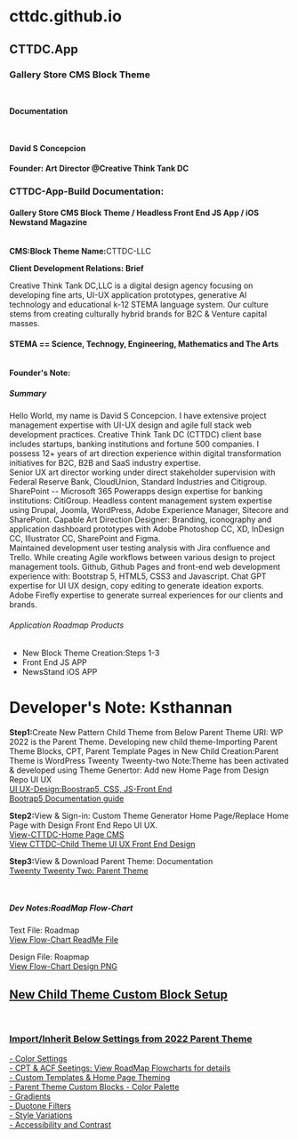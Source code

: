  <h1>cttdc.github.io</h1>
  <h2>CTTDC.App</h2>
  <h3>Gallery Store CMS Block Theme</h3><br>
  <strong><p>Documentation</p></strong></br>
  <h4>David S Concepcion</h4>
      
  <strong>Founder: Art Director @Creative Think Tank DC</strong>
    <h3>CTTDC-App-Build Documentation:</br></h3>
    <h4>Gallery Store CMS Block Theme / Headless Front End JS App / iOS Newstand Magazine</h4></br>
       <strong>CMS:Block Theme Name:</strong>CTTDC-LLC</br>
       
<strong>Client Development Relations: Brief</strong></br>
<p>Creative Think Tank DC,LLC is a digital design agency focusing on developing fine arts, UI-UX application prototypes, generative AI technology and educational k-12 STEMA language system. Our culture stems from creating culturally hybrid brands for B2C & Venture capital masses. </br>
<h4>STEMA == Science, Technogy, Engineering, Mathematics and The Arts</h4>
</br><strong>Founder's Note:</strong>
</p>
<h5>Summary</h5>
<p>Hello World, my name is David S Concepcion. I have extensive project management expertise with UI-UX design and agile full stack web development practices. Creative Think Tank DC (CTTDC) client base includes startups, banking institutions and fortune 500 companies. I possess 12+ years of art direction experience within digital transformation initiatives for B2C, B2B and SaaS industry expertise.</br>
Senior UX art director working under direct stakeholder supervision with Federal Reserve Bank, CloudUnion, Standard Industries and Citigroup. 
SharePoint -- Microsoft 365 Powerapps design expertise for banking institutions: CitiGroup. 
Headless content management system expertise using Drupal, Joomla, WordPress, Adobe Experience Manager, Sitecore and SharePoint. 
Capable Art Direction Designer: Branding, iconography and application dashboard prototypes with Adobe Photoshop CC,  XD, InDesign CC, Illustrator CC, SharePoint and Figma.</br>
Maintained development user testing analysis with Jira confluence and Trello. While creating Agile workflows between various design to project management tools.
Github, Github Pages and front-end web development experience with: Bootstrap 5, HTML5, CSS3 and Javascript. 
Chat GPT expertise for UI UX design, copy editing to generate ideation exports. Adobe Firefly expertise to generate surreal experiences for our clients and brands. </p>
<h6>Application Roadmap Products</h6>
<ul>
  <li>New Block Theme Creation:Steps 1-3</br></li>
  <li>Front End JS APP</li>
  <li>NewsStand iOS APP</li>
</ul>
<h1>Developer's Note: Ksthannan</h1>
<p><strong>Step1:</strong>Create New Pattern Child Theme from Below Parent Theme URI: WP 2022 is the Parent Theme. Developing new child theme-Importing Parent Theme Blocks, CPT, Parent Template Pages in New Child Creation:Parent Theme is WordPress Tweenty Tweenty-two Note:Theme has been activated & developed using Theme Genertor: Add new Home Page from Design Repo UI UX</br>
<a href="https://cttdc.github.io">UI UX-Design:Boostrap5, CSS, JS-Front End</a></br>
<a href="https://getbootstrap.com/docs/5.0/getting-started/introduction/">Bootrap5 Documentation guide</a></p>

 <p><strong>Step2:</strong>View & Sign-in: Custom Theme Generator Home Page/Replace Home Page with Design Front End Repo UI UX.</br>
 <a href="https://cttdcappdev.wpengine.com/">View-CTTDC-Home Page CMS</a></br>
 <a href="https://github.com/CTTDC/CMS-Child">View CTTDC-Child Theme UI UX Front End Design</a></p>

 <p><strong>Step3:</strong>View & Download Parent Theme: Documentation <a href="https://wordpress.org/themes/twentytwentytwo/">
 </br>Tweenty Tweenty Two: Parent Theme</a></p></br>
 
  <h5>Dev Notes:RoadMap Flow-Chart</h5>
 <p>Text File: Roadmap<a href="https://github.com/CTTDC/cttdc.github.io/blob/main/CTTDC.app_ReadMe_Roadmap.md"></br>View Flow-Chart ReadMe File</a></p>
 <p>Design File: Roapmap<a href="https://github.com/CTTDC/cttdc.github.io/blob/main/CTTDC_FlowChart.png"></br>View Flow-Chart Design PNG</p>
 
 
<h2>New Child Theme Custom Block Setup</h2></br>
<h3>Import/Inherit Below Settings from 2022 Parent Theme </h3>
- Color Settings</br>
- CPT & ACF Seetings: View RoadMap Flowcharts for details</br>
- Custom Templates & Home Page Theming</br>
- Parent Theme Custom Blocks
- Color Palette</br>
- Gradients</br>
- Duotone Filters</br>
- Style Variations</br>
- Accessibility and Contrast</br>

</p>




